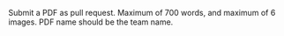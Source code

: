 Submit a PDF as pull request. 
Maximum of 700 words, and maximum of 6 images.
PDF name should be the team name.
